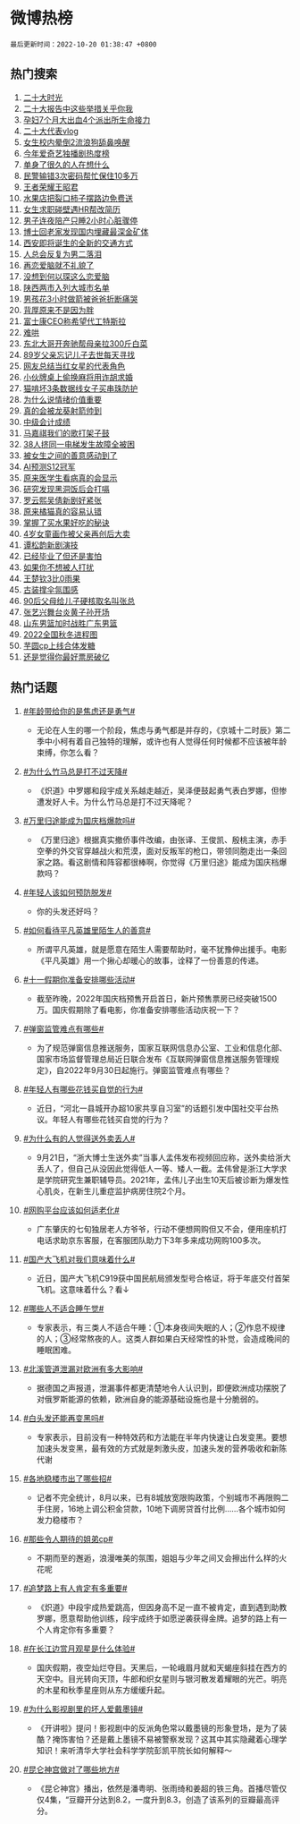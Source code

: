 # 微博热榜

`最后更新时间：2022-10-20 01:38:47 +0800`

## 热门搜索

1. [二十大时光](https://m.weibo.cn/search?containerid=100103type%3D1%26t%3D10%26q%3D%23%E4%BA%8C%E5%8D%81%E5%A4%A7%E6%97%B6%E5%85%89%23&stream_entry_id=51&isnewpage=1&extparam=seat%3D1%26cate%3D10103%26filter_type%3Drealtimehot%26dgr%3D0%26pos%3D0%26c_type%3D51%26display_time%3D1666201125%26pre_seqid%3D16662011257630234775348&luicode=10000011&lfid=106003type%253D25%2526t%253D3%2526disable_hot%253D1%2526filter_type%253Drealtimehot)
1. [二十大报告中这些举措关乎你我](https://m.weibo.cn/search?containerid=100103type%3D1%26t%3D10%26q%3D%23%E4%BA%8C%E5%8D%81%E5%A4%A7%E6%8A%A5%E5%91%8A%E4%B8%AD%E8%BF%99%E4%BA%9B%E4%B8%BE%E6%8E%AA%E5%85%B3%E4%B9%8E%E4%BD%A0%E6%88%91%23&stream_entry_id=31&isnewpage=1&extparam=seat%3D1%26cate%3D0%26lcate%3D5001%26pos%3D0%26dgr%3D0%26flag%3D0%26filter_type%3Drealtimehot%26q%3D%2523%25E4%25BA%258C%25E5%258D%2581%25E5%25A4%25A7%25E6%258A%25A5%25E5%2591%258A%25E4%25B8%25AD%25E8%25BF%2599%25E4%25BA%259B%25E4%25B8%25BE%25E6%258E%25AA%25E5%2585%25B3%25E4%25B9%258E%25E4%25BD%25A0%25E6%2588%2591%2523%26c_type%3D31%26band_rank%3D1%26realpos%3D1%26display_time%3D1666201125%26pre_seqid%3D16662011257630234775348&luicode=10000011&lfid=106003type%253D25%2526t%253D3%2526disable_hot%253D1%2526filter_type%253Drealtimehot)
1. [孕妇7个月大出血4个派出所生命接力](https://m.weibo.cn/search?containerid=100103type%3D1%26t%3D10%26q%3D%23%E5%AD%95%E5%A6%877%E4%B8%AA%E6%9C%88%E5%A4%A7%E5%87%BA%E8%A1%804%E4%B8%AA%E6%B4%BE%E5%87%BA%E6%89%80%E7%94%9F%E5%91%BD%E6%8E%A5%E5%8A%9B%23&stream_entry_id=31&isnewpage=1&extparam=seat%3D1%26cate%3D0%26lcate%3D5001%26pos%3D1%26dgr%3D0%26flag%3D0%26filter_type%3Drealtimehot%26q%3D%2523%25E5%25AD%2595%25E5%25A6%25877%25E4%25B8%25AA%25E6%259C%2588%25E5%25A4%25A7%25E5%2587%25BA%25E8%25A1%25804%25E4%25B8%25AA%25E6%25B4%25BE%25E5%2587%25BA%25E6%2589%2580%25E7%2594%259F%25E5%2591%25BD%25E6%258E%25A5%25E5%258A%259B%2523%26c_type%3D31%26band_rank%3D2%26realpos%3D2%26display_time%3D1666201125%26pre_seqid%3D16662011257630234775348&luicode=10000011&lfid=106003type%253D25%2526t%253D3%2526disable_hot%253D1%2526filter_type%253Drealtimehot)
1. [二十大代表vlog](https://m.weibo.cn/search?containerid=100103type%3D1%26t%3D10%26q%3D%23%E4%BA%8C%E5%8D%81%E5%A4%A7%E4%BB%A3%E8%A1%A8vlog%23&stream_entry_id=31&isnewpage=1&extparam=seat%3D1%26cate%3D0%26lcate%3D5001%26pos%3D2%26dgr%3D0%26flag%3D0%26filter_type%3Drealtimehot%26q%3D%2523%25E4%25BA%258C%25E5%258D%2581%25E5%25A4%25A7%25E4%25BB%25A3%25E8%25A1%25A8vlog%2523%26c_type%3D31%26band_rank%3D3%26realpos%3D3%26display_time%3D1666201125%26pre_seqid%3D16662011257630234775348&luicode=10000011&lfid=106003type%253D25%2526t%253D3%2526disable_hot%253D1%2526filter_type%253Drealtimehot)
1. [女生校内晕倒2流浪狗舔鼻唤醒](https://m.weibo.cn/search?containerid=100103type%3D1%26t%3D10%26q%3D%23%E5%A5%B3%E7%94%9F%E6%A0%A1%E5%86%85%E6%99%95%E5%80%922%E6%B5%81%E6%B5%AA%E7%8B%97%E8%88%94%E9%BC%BB%E5%94%A4%E9%86%92%23&stream_entry_id=31&isnewpage=1&extparam=seat%3D1%26cate%3D0%26lcate%3D5001%26pos%3D3%26dgr%3D0%26flag%3D2%26filter_type%3Drealtimehot%26q%3D%2523%25E5%25A5%25B3%25E7%2594%259F%25E6%25A0%25A1%25E5%2586%2585%25E6%2599%2595%25E5%2580%25922%25E6%25B5%2581%25E6%25B5%25AA%25E7%258B%2597%25E8%2588%2594%25E9%25BC%25BB%25E5%2594%25A4%25E9%2586%2592%2523%26c_type%3D31%26band_rank%3D4%26realpos%3D4%26display_time%3D1666201125%26pre_seqid%3D16662011257630234775348&luicode=10000011&lfid=106003type%253D25%2526t%253D3%2526disable_hot%253D1%2526filter_type%253Drealtimehot)
1. [今年爱奇艺独播剧热度榜](https://m.weibo.cn/search?containerid=100103type%3D1%26t%3D10%26q%3D%23%E4%BB%8A%E5%B9%B4%E7%88%B1%E5%A5%87%E8%89%BA%E7%8B%AC%E6%92%AD%E5%89%A7%E7%83%AD%E5%BA%A6%E6%A6%9C%23&stream_entry_id=31&isnewpage=1&extparam=seat%3D1%26cate%3D0%26lcate%3D5001%26pos%3D4%26dgr%3D0%26flag%3D0%26filter_type%3Drealtimehot%26q%3D%2523%25E4%25BB%258A%25E5%25B9%25B4%25E7%2588%25B1%25E5%25A5%2587%25E8%2589%25BA%25E7%258B%25AC%25E6%2592%25AD%25E5%2589%25A7%25E7%2583%25AD%25E5%25BA%25A6%25E6%25A6%259C%2523%26c_type%3D31%26band_rank%3D5%26realpos%3D5%26display_time%3D1666201125%26pre_seqid%3D16662011257630234775348&luicode=10000011&lfid=106003type%253D25%2526t%253D3%2526disable_hot%253D1%2526filter_type%253Drealtimehot)
1. [单身了很久的人在想什么](https://m.weibo.cn/search?containerid=100103type%3D1%26t%3D10%26q%3D%23%E5%8D%95%E8%BA%AB%E4%BA%86%E5%BE%88%E4%B9%85%E7%9A%84%E4%BA%BA%E5%9C%A8%E6%83%B3%E4%BB%80%E4%B9%88%23&stream_entry_id=31&isnewpage=1&extparam=seat%3D1%26cate%3D0%26lcate%3D5001%26pos%3D5%26dgr%3D0%26flag%3D0%26filter_type%3Drealtimehot%26q%3D%2523%25E5%258D%2595%25E8%25BA%25AB%25E4%25BA%2586%25E5%25BE%2588%25E4%25B9%2585%25E7%259A%2584%25E4%25BA%25BA%25E5%259C%25A8%25E6%2583%25B3%25E4%25BB%2580%25E4%25B9%2588%2523%26c_type%3D31%26band_rank%3D6%26realpos%3D6%26display_time%3D1666201125%26pre_seqid%3D16662011257630234775348&luicode=10000011&lfid=106003type%253D25%2526t%253D3%2526disable_hot%253D1%2526filter_type%253Drealtimehot)
1. [民警输错3次密码帮忙保住10多万](https://m.weibo.cn/search?containerid=100103type%3D1%26t%3D10%26q%3D%23%E6%B0%91%E8%AD%A6%E8%BE%93%E9%94%993%E6%AC%A1%E5%AF%86%E7%A0%81%E5%B8%AE%E5%BF%99%E4%BF%9D%E4%BD%8F10%E5%A4%9A%E4%B8%87%23&stream_entry_id=31&isnewpage=1&extparam=seat%3D1%26cate%3D0%26lcate%3D5001%26pos%3D6%26dgr%3D0%26flag%3D2%26filter_type%3Drealtimehot%26q%3D%2523%25E6%25B0%2591%25E8%25AD%25A6%25E8%25BE%2593%25E9%2594%25993%25E6%25AC%25A1%25E5%25AF%2586%25E7%25A0%2581%25E5%25B8%25AE%25E5%25BF%2599%25E4%25BF%259D%25E4%25BD%258F10%25E5%25A4%259A%25E4%25B8%2587%2523%26c_type%3D31%26band_rank%3D7%26realpos%3D7%26display_time%3D1666201125%26pre_seqid%3D16662011257630234775348&luicode=10000011&lfid=106003type%253D25%2526t%253D3%2526disable_hot%253D1%2526filter_type%253Drealtimehot)
1. [王者荣耀王昭君](https://m.weibo.cn/search?containerid=100103type%3D1%26t%3D10%26q%3D%23%E7%8E%8B%E8%80%85%E8%8D%A3%E8%80%80%E7%8E%8B%E6%98%AD%E5%90%9B%23&stream_entry_id=31&isnewpage=1&extparam=seat%3D1%26cate%3D0%26lcate%3D5001%26pos%3D7%26dgr%3D0%26flag%3D0%26filter_type%3Drealtimehot%26q%3D%2523%25E7%258E%258B%25E8%2580%2585%25E8%258D%25A3%25E8%2580%2580%25E7%258E%258B%25E6%2598%25AD%25E5%2590%259B%2523%26c_type%3D31%26band_rank%3D8%26realpos%3D8%26display_time%3D1666201125%26pre_seqid%3D16662011257630234775348&luicode=10000011&lfid=106003type%253D25%2526t%253D3%2526disable_hot%253D1%2526filter_type%253Drealtimehot)
1. [水果店把裂口柿子摆路边免费送](https://m.weibo.cn/search?containerid=100103type%3D1%26t%3D10%26q%3D%23%E6%B0%B4%E6%9E%9C%E5%BA%97%E6%8A%8A%E8%A3%82%E5%8F%A3%E6%9F%BF%E5%AD%90%E6%91%86%E8%B7%AF%E8%BE%B9%E5%85%8D%E8%B4%B9%E9%80%81%23&stream_entry_id=31&isnewpage=1&extparam=seat%3D1%26cate%3D0%26lcate%3D5001%26pos%3D8%26dgr%3D0%26flag%3D0%26filter_type%3Drealtimehot%26q%3D%2523%25E6%25B0%25B4%25E6%259E%259C%25E5%25BA%2597%25E6%258A%258A%25E8%25A3%2582%25E5%258F%25A3%25E6%259F%25BF%25E5%25AD%2590%25E6%2591%2586%25E8%25B7%25AF%25E8%25BE%25B9%25E5%2585%258D%25E8%25B4%25B9%25E9%2580%2581%2523%26c_type%3D31%26band_rank%3D9%26realpos%3D9%26display_time%3D1666201125%26pre_seqid%3D16662011257630234775348&luicode=10000011&lfid=106003type%253D25%2526t%253D3%2526disable_hot%253D1%2526filter_type%253Drealtimehot)
1. [女生求职碰壁遇HR帮改简历](https://m.weibo.cn/search?containerid=100103type%3D1%26t%3D10%26q%3D%23%E5%A5%B3%E7%94%9F%E6%B1%82%E8%81%8C%E7%A2%B0%E5%A3%81%E9%81%87HR%E5%B8%AE%E6%94%B9%E7%AE%80%E5%8E%86%23&stream_entry_id=31&isnewpage=1&extparam=seat%3D1%26cate%3D0%26lcate%3D5001%26pos%3D9%26dgr%3D0%26flag%3D0%26filter_type%3Drealtimehot%26q%3D%2523%25E5%25A5%25B3%25E7%2594%259F%25E6%25B1%2582%25E8%2581%258C%25E7%25A2%25B0%25E5%25A3%2581%25E9%2581%2587HR%25E5%25B8%25AE%25E6%2594%25B9%25E7%25AE%2580%25E5%258E%2586%2523%26c_type%3D31%26band_rank%3D10%26realpos%3D10%26display_time%3D1666201125%26pre_seqid%3D16662011257630234775348&luicode=10000011&lfid=106003type%253D25%2526t%253D3%2526disable_hot%253D1%2526filter_type%253Drealtimehot)
1. [男子连夜陪产只睡2小时心脏骤停](https://m.weibo.cn/search?containerid=100103type%3D1%26t%3D10%26q%3D%23%E7%94%B7%E5%AD%90%E8%BF%9E%E5%A4%9C%E9%99%AA%E4%BA%A7%E5%8F%AA%E7%9D%A12%E5%B0%8F%E6%97%B6%E5%BF%83%E8%84%8F%E9%AA%A4%E5%81%9C%23&stream_entry_id=31&isnewpage=1&extparam=seat%3D1%26cate%3D0%26lcate%3D5001%26pos%3D10%26dgr%3D0%26flag%3D0%26filter_type%3Drealtimehot%26q%3D%2523%25E7%2594%25B7%25E5%25AD%2590%25E8%25BF%259E%25E5%25A4%259C%25E9%2599%25AA%25E4%25BA%25A7%25E5%258F%25AA%25E7%259D%25A12%25E5%25B0%258F%25E6%2597%25B6%25E5%25BF%2583%25E8%2584%258F%25E9%25AA%25A4%25E5%2581%259C%2523%26c_type%3D31%26band_rank%3D11%26realpos%3D11%26display_time%3D1666201125%26pre_seqid%3D16662011257630234775348&luicode=10000011&lfid=106003type%253D25%2526t%253D3%2526disable_hot%253D1%2526filter_type%253Drealtimehot)
1. [博士回老家发现国内埋藏最深金矿体](https://m.weibo.cn/search?containerid=100103type%3D1%26t%3D10%26q%3D%23%E5%8D%9A%E5%A3%AB%E5%9B%9E%E8%80%81%E5%AE%B6%E5%8F%91%E7%8E%B0%E5%9B%BD%E5%86%85%E5%9F%8B%E8%97%8F%E6%9C%80%E6%B7%B1%E9%87%91%E7%9F%BF%E4%BD%93%23&stream_entry_id=31&isnewpage=1&extparam=seat%3D1%26cate%3D0%26lcate%3D5001%26pos%3D11%26dgr%3D0%26flag%3D1%26filter_type%3Drealtimehot%26q%3D%2523%25E5%258D%259A%25E5%25A3%25AB%25E5%259B%259E%25E8%2580%2581%25E5%25AE%25B6%25E5%258F%2591%25E7%258E%25B0%25E5%259B%25BD%25E5%2586%2585%25E5%259F%258B%25E8%2597%258F%25E6%259C%2580%25E6%25B7%25B1%25E9%2587%2591%25E7%259F%25BF%25E4%25BD%2593%2523%26c_type%3D31%26band_rank%3D12%26realpos%3D12%26display_time%3D1666201125%26pre_seqid%3D16662011257630234775348&luicode=10000011&lfid=106003type%253D25%2526t%253D3%2526disable_hot%253D1%2526filter_type%253Drealtimehot)
1. [西安即将诞生的全新的交通方式](https://m.weibo.cn/search?containerid=100103type%3D1%26t%3D10%26q%3D%23%E8%A5%BF%E5%AE%89%E5%8D%B3%E5%B0%86%E8%AF%9E%E7%94%9F%E7%9A%84%E5%85%A8%E6%96%B0%E7%9A%84%E4%BA%A4%E9%80%9A%E6%96%B9%E5%BC%8F%23&stream_entry_id=31&isnewpage=1&extparam=seat%3D1%26cate%3D0%26lcate%3D5001%26pos%3D12%26dgr%3D0%26flag%3D0%26filter_type%3Drealtimehot%26q%3D%2523%25E8%25A5%25BF%25E5%25AE%2589%25E5%258D%25B3%25E5%25B0%2586%25E8%25AF%259E%25E7%2594%259F%25E7%259A%2584%25E5%2585%25A8%25E6%2596%25B0%25E7%259A%2584%25E4%25BA%25A4%25E9%2580%259A%25E6%2596%25B9%25E5%25BC%258F%2523%26c_type%3D31%26band_rank%3D13%26realpos%3D13%26display_time%3D1666201125%26pre_seqid%3D16662011257630234775348&luicode=10000011&lfid=106003type%253D25%2526t%253D3%2526disable_hot%253D1%2526filter_type%253Drealtimehot)
1. [人总会反复为男二落泪](https://m.weibo.cn/search?containerid=100103type%3D1%26t%3D10%26q%3D%23%E4%BA%BA%E6%80%BB%E4%BC%9A%E5%8F%8D%E5%A4%8D%E4%B8%BA%E7%94%B7%E4%BA%8C%E8%90%BD%E6%B3%AA%23&stream_entry_id=31&isnewpage=1&extparam=seat%3D1%26cate%3D0%26lcate%3D5001%26pos%3D13%26dgr%3D0%26flag%3D1%26filter_type%3Drealtimehot%26q%3D%2523%25E4%25BA%25BA%25E6%2580%25BB%25E4%25BC%259A%25E5%258F%258D%25E5%25A4%258D%25E4%25B8%25BA%25E7%2594%25B7%25E4%25BA%258C%25E8%2590%25BD%25E6%25B3%25AA%2523%26c_type%3D31%26band_rank%3D14%26realpos%3D14%26display_time%3D1666201125%26pre_seqid%3D16662011257630234775348&luicode=10000011&lfid=106003type%253D25%2526t%253D3%2526disable_hot%253D1%2526filter_type%253Drealtimehot)
1. [再恋爱脑就不礼貌了](https://m.weibo.cn/search?containerid=100103type%3D1%26t%3D10%26q%3D%23%E5%86%8D%E6%81%8B%E7%88%B1%E8%84%91%E5%B0%B1%E4%B8%8D%E7%A4%BC%E8%B2%8C%E4%BA%86%23&stream_entry_id=31&isnewpage=1&extparam=seat%3D1%26cate%3D0%26lcate%3D5001%26pos%3D14%26dgr%3D0%26flag%3D0%26filter_type%3Drealtimehot%26q%3D%2523%25E5%2586%258D%25E6%2581%258B%25E7%2588%25B1%25E8%2584%2591%25E5%25B0%25B1%25E4%25B8%258D%25E7%25A4%25BC%25E8%25B2%258C%25E4%25BA%2586%2523%26c_type%3D31%26band_rank%3D15%26realpos%3D15%26display_time%3D1666201125%26pre_seqid%3D16662011257630234775348&luicode=10000011&lfid=106003type%253D25%2526t%253D3%2526disable_hot%253D1%2526filter_type%253Drealtimehot)
1. [没想到何以琛这么恋爱脑](https://m.weibo.cn/search?containerid=100103type%3D1%26t%3D10%26q%3D%23%E6%B2%A1%E6%83%B3%E5%88%B0%E4%BD%95%E4%BB%A5%E7%90%9B%E8%BF%99%E4%B9%88%E6%81%8B%E7%88%B1%E8%84%91%23&stream_entry_id=31&isnewpage=1&extparam=seat%3D1%26cate%3D0%26lcate%3D5001%26pos%3D15%26dgr%3D0%26flag%3D0%26filter_type%3Drealtimehot%26q%3D%2523%25E6%25B2%25A1%25E6%2583%25B3%25E5%2588%25B0%25E4%25BD%2595%25E4%25BB%25A5%25E7%2590%259B%25E8%25BF%2599%25E4%25B9%2588%25E6%2581%258B%25E7%2588%25B1%25E8%2584%2591%2523%26c_type%3D31%26band_rank%3D16%26realpos%3D16%26display_time%3D1666201125%26pre_seqid%3D16662011257630234775348&luicode=10000011&lfid=106003type%253D25%2526t%253D3%2526disable_hot%253D1%2526filter_type%253Drealtimehot)
1. [陕西两市入列大城市名单](https://m.weibo.cn/search?containerid=100103type%3D1%26t%3D10%26q%3D%23%E9%99%95%E8%A5%BF%E4%B8%A4%E5%B8%82%E5%85%A5%E5%88%97%E5%A4%A7%E5%9F%8E%E5%B8%82%E5%90%8D%E5%8D%95%23&stream_entry_id=31&isnewpage=1&extparam=seat%3D1%26cate%3D0%26lcate%3D5001%26pos%3D16%26dgr%3D0%26flag%3D1%26filter_type%3Drealtimehot%26q%3D%2523%25E9%2599%2595%25E8%25A5%25BF%25E4%25B8%25A4%25E5%25B8%2582%25E5%2585%25A5%25E5%2588%2597%25E5%25A4%25A7%25E5%259F%258E%25E5%25B8%2582%25E5%2590%258D%25E5%258D%2595%2523%26c_type%3D31%26band_rank%3D17%26realpos%3D17%26display_time%3D1666201125%26pre_seqid%3D16662011257630234775348&luicode=10000011&lfid=106003type%253D25%2526t%253D3%2526disable_hot%253D1%2526filter_type%253Drealtimehot)
1. [男孩花3小时做箭被爸爸折断痛哭](https://m.weibo.cn/search?containerid=100103type%3D1%26t%3D10%26q%3D%23%E7%94%B7%E5%AD%A9%E8%8A%B13%E5%B0%8F%E6%97%B6%E5%81%9A%E7%AE%AD%E8%A2%AB%E7%88%B8%E7%88%B8%E6%8A%98%E6%96%AD%E7%97%9B%E5%93%AD%23&stream_entry_id=31&isnewpage=1&extparam=seat%3D1%26cate%3D0%26lcate%3D5001%26pos%3D17%26dgr%3D0%26flag%3D0%26filter_type%3Drealtimehot%26q%3D%2523%25E7%2594%25B7%25E5%25AD%25A9%25E8%258A%25B13%25E5%25B0%258F%25E6%2597%25B6%25E5%2581%259A%25E7%25AE%25AD%25E8%25A2%25AB%25E7%2588%25B8%25E7%2588%25B8%25E6%258A%2598%25E6%2596%25AD%25E7%2597%259B%25E5%2593%25AD%2523%26c_type%3D31%26band_rank%3D18%26realpos%3D18%26display_time%3D1666201125%26pre_seqid%3D16662011257630234775348&luicode=10000011&lfid=106003type%253D25%2526t%253D3%2526disable_hot%253D1%2526filter_type%253Drealtimehot)
1. [背厚原来不是因为胖](https://m.weibo.cn/search?containerid=100103type%3D1%26t%3D10%26q%3D%23%E8%83%8C%E5%8E%9A%E5%8E%9F%E6%9D%A5%E4%B8%8D%E6%98%AF%E5%9B%A0%E4%B8%BA%E8%83%96%23&stream_entry_id=31&isnewpage=1&extparam=seat%3D1%26cate%3D0%26lcate%3D5001%26pos%3D18%26dgr%3D0%26flag%3D0%26filter_type%3Drealtimehot%26q%3D%2523%25E8%2583%258C%25E5%258E%259A%25E5%258E%259F%25E6%259D%25A5%25E4%25B8%258D%25E6%2598%25AF%25E5%259B%25A0%25E4%25B8%25BA%25E8%2583%2596%2523%26c_type%3D31%26band_rank%3D19%26realpos%3D19%26display_time%3D1666201125%26pre_seqid%3D16662011257630234775348&luicode=10000011&lfid=106003type%253D25%2526t%253D3%2526disable_hot%253D1%2526filter_type%253Drealtimehot)
1. [富士康CEO称希望代工特斯拉](https://m.weibo.cn/search?containerid=100103type%3D1%26t%3D10%26q%3D%23%E5%AF%8C%E5%A3%AB%E5%BA%B7CEO%E7%A7%B0%E5%B8%8C%E6%9C%9B%E4%BB%A3%E5%B7%A5%E7%89%B9%E6%96%AF%E6%8B%89%23&stream_entry_id=31&isnewpage=1&extparam=seat%3D1%26cate%3D0%26lcate%3D5001%26pos%3D19%26dgr%3D0%26flag%3D0%26filter_type%3Drealtimehot%26q%3D%2523%25E5%25AF%258C%25E5%25A3%25AB%25E5%25BA%25B7CEO%25E7%25A7%25B0%25E5%25B8%258C%25E6%259C%259B%25E4%25BB%25A3%25E5%25B7%25A5%25E7%2589%25B9%25E6%2596%25AF%25E6%258B%2589%2523%26c_type%3D31%26band_rank%3D20%26realpos%3D20%26display_time%3D1666201125%26pre_seqid%3D16662011257630234775348&luicode=10000011&lfid=106003type%253D25%2526t%253D3%2526disable_hot%253D1%2526filter_type%253Drealtimehot)
1. [难哄](https://m.weibo.cn/search?containerid=100103type%3D1%26t%3D10%26q%3D%23%E9%9A%BE%E5%93%84%23&stream_entry_id=31&isnewpage=1&extparam=seat%3D1%26cate%3D0%26lcate%3D5001%26pos%3D20%26dgr%3D0%26flag%3D0%26filter_type%3Drealtimehot%26q%3D%2523%25E9%259A%25BE%25E5%2593%2584%2523%26c_type%3D31%26band_rank%3D21%26realpos%3D21%26display_time%3D1666201125%26pre_seqid%3D16662011257630234775348&luicode=10000011&lfid=106003type%253D25%2526t%253D3%2526disable_hot%253D1%2526filter_type%253Drealtimehot)
1. [东北大哥开奔驰帮母亲拉300斤白菜](https://m.weibo.cn/search?containerid=100103type%3D1%26t%3D10%26q%3D%23%E4%B8%9C%E5%8C%97%E5%A4%A7%E5%93%A5%E5%BC%80%E5%A5%94%E9%A9%B0%E5%B8%AE%E6%AF%8D%E4%BA%B2%E6%8B%89300%E6%96%A4%E7%99%BD%E8%8F%9C%23&stream_entry_id=31&isnewpage=1&extparam=seat%3D1%26cate%3D0%26lcate%3D5001%26pos%3D21%26dgr%3D0%26flag%3D0%26filter_type%3Drealtimehot%26q%3D%2523%25E4%25B8%259C%25E5%258C%2597%25E5%25A4%25A7%25E5%2593%25A5%25E5%25BC%2580%25E5%25A5%2594%25E9%25A9%25B0%25E5%25B8%25AE%25E6%25AF%258D%25E4%25BA%25B2%25E6%258B%2589300%25E6%2596%25A4%25E7%2599%25BD%25E8%258F%259C%2523%26c_type%3D31%26band_rank%3D22%26realpos%3D22%26display_time%3D1666201125%26pre_seqid%3D16662011257630234775348&luicode=10000011&lfid=106003type%253D25%2526t%253D3%2526disable_hot%253D1%2526filter_type%253Drealtimehot)
1. [89岁父亲忘记儿子去世每天寻找](https://m.weibo.cn/search?containerid=100103type%3D1%26t%3D10%26q%3D%2389%E5%B2%81%E7%88%B6%E4%BA%B2%E5%BF%98%E8%AE%B0%E5%84%BF%E5%AD%90%E5%8E%BB%E4%B8%96%E6%AF%8F%E5%A4%A9%E5%AF%BB%E6%89%BE%23&stream_entry_id=31&isnewpage=1&extparam=seat%3D1%26cate%3D0%26lcate%3D5001%26pos%3D22%26dgr%3D0%26flag%3D0%26filter_type%3Drealtimehot%26q%3D%252389%25E5%25B2%2581%25E7%2588%25B6%25E4%25BA%25B2%25E5%25BF%2598%25E8%25AE%25B0%25E5%2584%25BF%25E5%25AD%2590%25E5%258E%25BB%25E4%25B8%2596%25E6%25AF%258F%25E5%25A4%25A9%25E5%25AF%25BB%25E6%2589%25BE%2523%26c_type%3D31%26band_rank%3D23%26realpos%3D23%26display_time%3D1666201125%26pre_seqid%3D16662011257630234775348&luicode=10000011&lfid=106003type%253D25%2526t%253D3%2526disable_hot%253D1%2526filter_type%253Drealtimehot)
1. [网友总结当红女星的代表角色](https://m.weibo.cn/search?containerid=100103type%3D1%26t%3D10%26q%3D%23%E7%BD%91%E5%8F%8B%E6%80%BB%E7%BB%93%E5%BD%93%E7%BA%A2%E5%A5%B3%E6%98%9F%E7%9A%84%E4%BB%A3%E8%A1%A8%E8%A7%92%E8%89%B2%23&stream_entry_id=31&isnewpage=1&extparam=seat%3D1%26cate%3D0%26lcate%3D5001%26pos%3D23%26dgr%3D0%26flag%3D0%26filter_type%3Drealtimehot%26q%3D%2523%25E7%25BD%2591%25E5%258F%258B%25E6%2580%25BB%25E7%25BB%2593%25E5%25BD%2593%25E7%25BA%25A2%25E5%25A5%25B3%25E6%2598%259F%25E7%259A%2584%25E4%25BB%25A3%25E8%25A1%25A8%25E8%25A7%2592%25E8%2589%25B2%2523%26c_type%3D31%26band_rank%3D24%26realpos%3D24%26display_time%3D1666201125%26pre_seqid%3D16662011257630234775348&luicode=10000011&lfid=106003type%253D25%2526t%253D3%2526disable_hot%253D1%2526filter_type%253Drealtimehot)
1. [小伙牌桌上偷换麻将用诈胡求婚](https://m.weibo.cn/search?containerid=100103type%3D1%26t%3D10%26q%3D%23%E5%B0%8F%E4%BC%99%E7%89%8C%E6%A1%8C%E4%B8%8A%E5%81%B7%E6%8D%A2%E9%BA%BB%E5%B0%86%E7%94%A8%E8%AF%88%E8%83%A1%E6%B1%82%E5%A9%9A%23&stream_entry_id=31&isnewpage=1&extparam=seat%3D1%26cate%3D0%26lcate%3D5001%26pos%3D24%26dgr%3D0%26flag%3D0%26filter_type%3Drealtimehot%26q%3D%2523%25E5%25B0%258F%25E4%25BC%2599%25E7%2589%258C%25E6%25A1%258C%25E4%25B8%258A%25E5%2581%25B7%25E6%258D%25A2%25E9%25BA%25BB%25E5%25B0%2586%25E7%2594%25A8%25E8%25AF%2588%25E8%2583%25A1%25E6%25B1%2582%25E5%25A9%259A%2523%26c_type%3D31%26band_rank%3D25%26realpos%3D25%26display_time%3D1666201125%26pre_seqid%3D16662011257630234775348&luicode=10000011&lfid=106003type%253D25%2526t%253D3%2526disable_hot%253D1%2526filter_type%253Drealtimehot)
1. [猫啃坏3条数据线女子买串珠防护](https://m.weibo.cn/search?containerid=100103type%3D1%26t%3D10%26q%3D%23%E7%8C%AB%E5%95%83%E5%9D%8F3%E6%9D%A1%E6%95%B0%E6%8D%AE%E7%BA%BF%E5%A5%B3%E5%AD%90%E4%B9%B0%E4%B8%B2%E7%8F%A0%E9%98%B2%E6%8A%A4%23&stream_entry_id=31&isnewpage=1&extparam=seat%3D1%26cate%3D0%26lcate%3D5001%26pos%3D25%26dgr%3D0%26flag%3D0%26filter_type%3Drealtimehot%26q%3D%2523%25E7%258C%25AB%25E5%2595%2583%25E5%259D%258F3%25E6%259D%25A1%25E6%2595%25B0%25E6%258D%25AE%25E7%25BA%25BF%25E5%25A5%25B3%25E5%25AD%2590%25E4%25B9%25B0%25E4%25B8%25B2%25E7%258F%25A0%25E9%2598%25B2%25E6%258A%25A4%2523%26c_type%3D31%26band_rank%3D26%26realpos%3D26%26display_time%3D1666201125%26pre_seqid%3D16662011257630234775348&luicode=10000011&lfid=106003type%253D25%2526t%253D3%2526disable_hot%253D1%2526filter_type%253Drealtimehot)
1. [为什么说情绪价值重要](https://m.weibo.cn/search?containerid=100103type%3D1%26t%3D10%26q%3D%23%E4%B8%BA%E4%BB%80%E4%B9%88%E8%AF%B4%E6%83%85%E7%BB%AA%E4%BB%B7%E5%80%BC%E9%87%8D%E8%A6%81%23&stream_entry_id=31&isnewpage=1&extparam=seat%3D1%26cate%3D0%26lcate%3D5001%26pos%3D26%26dgr%3D0%26flag%3D0%26filter_type%3Drealtimehot%26q%3D%2523%25E4%25B8%25BA%25E4%25BB%2580%25E4%25B9%2588%25E8%25AF%25B4%25E6%2583%2585%25E7%25BB%25AA%25E4%25BB%25B7%25E5%2580%25BC%25E9%2587%258D%25E8%25A6%2581%2523%26c_type%3D31%26band_rank%3D27%26realpos%3D27%26display_time%3D1666201125%26pre_seqid%3D16662011257630234775348&luicode=10000011&lfid=106003type%253D25%2526t%253D3%2526disable_hot%253D1%2526filter_type%253Drealtimehot)
1. [真的会被龙葵射箭帅到](https://m.weibo.cn/search?containerid=100103type%3D1%26t%3D10%26q%3D%23%E7%9C%9F%E7%9A%84%E4%BC%9A%E8%A2%AB%E9%BE%99%E8%91%B5%E5%B0%84%E7%AE%AD%E5%B8%85%E5%88%B0%23&stream_entry_id=31&isnewpage=1&extparam=seat%3D1%26cate%3D0%26lcate%3D5001%26pos%3D27%26dgr%3D0%26flag%3D0%26filter_type%3Drealtimehot%26q%3D%2523%25E7%259C%259F%25E7%259A%2584%25E4%25BC%259A%25E8%25A2%25AB%25E9%25BE%2599%25E8%2591%25B5%25E5%25B0%2584%25E7%25AE%25AD%25E5%25B8%2585%25E5%2588%25B0%2523%26c_type%3D31%26band_rank%3D28%26realpos%3D28%26display_time%3D1666201125%26pre_seqid%3D16662011257630234775348&luicode=10000011&lfid=106003type%253D25%2526t%253D3%2526disable_hot%253D1%2526filter_type%253Drealtimehot)
1. [中级会计成绩](https://m.weibo.cn/search?containerid=100103type%3D1%26t%3D10%26q%3D%23%E4%B8%AD%E7%BA%A7%E4%BC%9A%E8%AE%A1%E6%88%90%E7%BB%A9%23&stream_entry_id=31&isnewpage=1&extparam=seat%3D1%26cate%3D0%26lcate%3D5001%26pos%3D28%26dgr%3D0%26flag%3D0%26filter_type%3Drealtimehot%26q%3D%2523%25E4%25B8%25AD%25E7%25BA%25A7%25E4%25BC%259A%25E8%25AE%25A1%25E6%2588%2590%25E7%25BB%25A9%2523%26c_type%3D31%26band_rank%3D29%26realpos%3D29%26display_time%3D1666201125%26pre_seqid%3D16662011257630234775348&luicode=10000011&lfid=106003type%253D25%2526t%253D3%2526disable_hot%253D1%2526filter_type%253Drealtimehot)
1. [马嘉祺我们的歌打架子鼓](https://m.weibo.cn/search?containerid=100103type%3D1%26t%3D10%26q%3D%23%E9%A9%AC%E5%98%89%E7%A5%BA%E6%88%91%E4%BB%AC%E7%9A%84%E6%AD%8C%E6%89%93%E6%9E%B6%E5%AD%90%E9%BC%93%23&stream_entry_id=31&isnewpage=1&extparam=seat%3D1%26cate%3D0%26lcate%3D5001%26pos%3D29%26dgr%3D0%26flag%3D0%26filter_type%3Drealtimehot%26q%3D%2523%25E9%25A9%25AC%25E5%2598%2589%25E7%25A5%25BA%25E6%2588%2591%25E4%25BB%25AC%25E7%259A%2584%25E6%25AD%258C%25E6%2589%2593%25E6%259E%25B6%25E5%25AD%2590%25E9%25BC%2593%2523%26c_type%3D31%26band_rank%3D30%26realpos%3D30%26display_time%3D1666201125%26pre_seqid%3D16662011257630234775348&luicode=10000011&lfid=106003type%253D25%2526t%253D3%2526disable_hot%253D1%2526filter_type%253Drealtimehot)
1. [38人挤同一电梯发生故障全被困](https://m.weibo.cn/search?containerid=100103type%3D1%26t%3D10%26q%3D%2338%E4%BA%BA%E6%8C%A4%E5%90%8C%E4%B8%80%E7%94%B5%E6%A2%AF%E5%8F%91%E7%94%9F%E6%95%85%E9%9A%9C%E5%85%A8%E8%A2%AB%E5%9B%B0%23&stream_entry_id=31&isnewpage=1&extparam=seat%3D1%26cate%3D0%26lcate%3D5001%26pos%3D30%26dgr%3D0%26flag%3D0%26filter_type%3Drealtimehot%26q%3D%252338%25E4%25BA%25BA%25E6%258C%25A4%25E5%2590%258C%25E4%25B8%2580%25E7%2594%25B5%25E6%25A2%25AF%25E5%258F%2591%25E7%2594%259F%25E6%2595%2585%25E9%259A%259C%25E5%2585%25A8%25E8%25A2%25AB%25E5%259B%25B0%2523%26c_type%3D31%26band_rank%3D31%26realpos%3D31%26display_time%3D1666201125%26pre_seqid%3D16662011257630234775348&luicode=10000011&lfid=106003type%253D25%2526t%253D3%2526disable_hot%253D1%2526filter_type%253Drealtimehot)
1. [被女生之间的善意感动到了](https://m.weibo.cn/search?containerid=100103type%3D1%26t%3D10%26q%3D%23%E8%A2%AB%E5%A5%B3%E7%94%9F%E4%B9%8B%E9%97%B4%E7%9A%84%E5%96%84%E6%84%8F%E6%84%9F%E5%8A%A8%E5%88%B0%E4%BA%86%23&stream_entry_id=31&isnewpage=1&extparam=seat%3D1%26cate%3D0%26lcate%3D5001%26pos%3D31%26dgr%3D0%26flag%3D0%26filter_type%3Drealtimehot%26q%3D%2523%25E8%25A2%25AB%25E5%25A5%25B3%25E7%2594%259F%25E4%25B9%258B%25E9%2597%25B4%25E7%259A%2584%25E5%2596%2584%25E6%2584%258F%25E6%2584%259F%25E5%258A%25A8%25E5%2588%25B0%25E4%25BA%2586%2523%26c_type%3D31%26band_rank%3D32%26realpos%3D32%26display_time%3D1666201125%26pre_seqid%3D16662011257630234775348&luicode=10000011&lfid=106003type%253D25%2526t%253D3%2526disable_hot%253D1%2526filter_type%253Drealtimehot)
1. [AI预测S12冠军](https://m.weibo.cn/search?containerid=100103type%3D1%26t%3D10%26q%3D%23AI%E9%A2%84%E6%B5%8BS12%E5%86%A0%E5%86%9B%23&stream_entry_id=31&isnewpage=1&extparam=seat%3D1%26cate%3D0%26lcate%3D5001%26pos%3D32%26dgr%3D0%26flag%3D0%26filter_type%3Drealtimehot%26q%3D%2523AI%25E9%25A2%2584%25E6%25B5%258BS12%25E5%2586%25A0%25E5%2586%259B%2523%26c_type%3D31%26band_rank%3D33%26realpos%3D33%26display_time%3D1666201125%26pre_seqid%3D16662011257630234775348&luicode=10000011&lfid=106003type%253D25%2526t%253D3%2526disable_hot%253D1%2526filter_type%253Drealtimehot)
1. [原来医学生看病真的会显示](https://m.weibo.cn/search?containerid=100103type%3D1%26t%3D10%26q%3D%23%E5%8E%9F%E6%9D%A5%E5%8C%BB%E5%AD%A6%E7%94%9F%E7%9C%8B%E7%97%85%E7%9C%9F%E7%9A%84%E4%BC%9A%E6%98%BE%E7%A4%BA%23&stream_entry_id=31&isnewpage=1&extparam=seat%3D1%26cate%3D0%26lcate%3D5001%26pos%3D33%26dgr%3D0%26flag%3D0%26filter_type%3Drealtimehot%26q%3D%2523%25E5%258E%259F%25E6%259D%25A5%25E5%258C%25BB%25E5%25AD%25A6%25E7%2594%259F%25E7%259C%258B%25E7%2597%2585%25E7%259C%259F%25E7%259A%2584%25E4%25BC%259A%25E6%2598%25BE%25E7%25A4%25BA%2523%26c_type%3D31%26band_rank%3D34%26realpos%3D34%26display_time%3D1666201125%26pre_seqid%3D16662011257630234775348&luicode=10000011&lfid=106003type%253D25%2526t%253D3%2526disable_hot%253D1%2526filter_type%253Drealtimehot)
1. [研究发现黑洞饭后会打嗝](https://m.weibo.cn/search?containerid=100103type%3D1%26t%3D10%26q%3D%23%E7%A0%94%E7%A9%B6%E5%8F%91%E7%8E%B0%E9%BB%91%E6%B4%9E%E9%A5%AD%E5%90%8E%E4%BC%9A%E6%89%93%E5%97%9D%23&stream_entry_id=31&isnewpage=1&extparam=seat%3D1%26cate%3D0%26lcate%3D5001%26pos%3D34%26dgr%3D0%26flag%3D0%26filter_type%3Drealtimehot%26q%3D%2523%25E7%25A0%2594%25E7%25A9%25B6%25E5%258F%2591%25E7%258E%25B0%25E9%25BB%2591%25E6%25B4%259E%25E9%25A5%25AD%25E5%2590%258E%25E4%25BC%259A%25E6%2589%2593%25E5%2597%259D%2523%26c_type%3D31%26band_rank%3D35%26realpos%3D35%26display_time%3D1666201125%26pre_seqid%3D16662011257630234775348&luicode=10000011&lfid=106003type%253D25%2526t%253D3%2526disable_hot%253D1%2526filter_type%253Drealtimehot)
1. [罗云熙吴倩新剧好紧张](https://m.weibo.cn/search?containerid=100103type%3D1%26t%3D10%26q%3D%23%E7%BD%97%E4%BA%91%E7%86%99%E5%90%B4%E5%80%A9%E6%96%B0%E5%89%A7%E5%A5%BD%E7%B4%A7%E5%BC%A0%23&stream_entry_id=31&isnewpage=1&extparam=seat%3D1%26cate%3D0%26lcate%3D5001%26pos%3D35%26dgr%3D0%26flag%3D0%26filter_type%3Drealtimehot%26q%3D%2523%25E7%25BD%2597%25E4%25BA%2591%25E7%2586%2599%25E5%2590%25B4%25E5%2580%25A9%25E6%2596%25B0%25E5%2589%25A7%25E5%25A5%25BD%25E7%25B4%25A7%25E5%25BC%25A0%2523%26c_type%3D31%26band_rank%3D36%26realpos%3D36%26display_time%3D1666201125%26pre_seqid%3D16662011257630234775348&luicode=10000011&lfid=106003type%253D25%2526t%253D3%2526disable_hot%253D1%2526filter_type%253Drealtimehot)
1. [原来橘猫真的容易认错](https://m.weibo.cn/search?containerid=100103type%3D1%26t%3D10%26q%3D%23%E5%8E%9F%E6%9D%A5%E6%A9%98%E7%8C%AB%E7%9C%9F%E7%9A%84%E5%AE%B9%E6%98%93%E8%AE%A4%E9%94%99%23&stream_entry_id=31&isnewpage=1&extparam=seat%3D1%26cate%3D0%26lcate%3D5001%26pos%3D36%26dgr%3D0%26flag%3D0%26filter_type%3Drealtimehot%26q%3D%2523%25E5%258E%259F%25E6%259D%25A5%25E6%25A9%2598%25E7%258C%25AB%25E7%259C%259F%25E7%259A%2584%25E5%25AE%25B9%25E6%2598%2593%25E8%25AE%25A4%25E9%2594%2599%2523%26c_type%3D31%26band_rank%3D37%26realpos%3D37%26display_time%3D1666201125%26pre_seqid%3D16662011257630234775348&luicode=10000011&lfid=106003type%253D25%2526t%253D3%2526disable_hot%253D1%2526filter_type%253Drealtimehot)
1. [掌握了买水果好吃的秘诀](https://m.weibo.cn/search?containerid=100103type%3D1%26t%3D10%26q%3D%23%E6%8E%8C%E6%8F%A1%E4%BA%86%E4%B9%B0%E6%B0%B4%E6%9E%9C%E5%A5%BD%E5%90%83%E7%9A%84%E7%A7%98%E8%AF%80%23&stream_entry_id=31&isnewpage=1&extparam=seat%3D1%26cate%3D0%26lcate%3D5001%26pos%3D37%26dgr%3D0%26flag%3D0%26filter_type%3Drealtimehot%26q%3D%2523%25E6%258E%258C%25E6%258F%25A1%25E4%25BA%2586%25E4%25B9%25B0%25E6%25B0%25B4%25E6%259E%259C%25E5%25A5%25BD%25E5%2590%2583%25E7%259A%2584%25E7%25A7%2598%25E8%25AF%2580%2523%26c_type%3D31%26band_rank%3D38%26realpos%3D38%26display_time%3D1666201125%26pre_seqid%3D16662011257630234775348&luicode=10000011&lfid=106003type%253D25%2526t%253D3%2526disable_hot%253D1%2526filter_type%253Drealtimehot)
1. [4岁女童画作被父亲再创后大卖](https://m.weibo.cn/search?containerid=100103type%3D1%26t%3D10%26q%3D%234%E5%B2%81%E5%A5%B3%E7%AB%A5%E7%94%BB%E4%BD%9C%E8%A2%AB%E7%88%B6%E4%BA%B2%E5%86%8D%E5%88%9B%E5%90%8E%E5%A4%A7%E5%8D%96%23&stream_entry_id=31&isnewpage=1&extparam=seat%3D1%26cate%3D0%26lcate%3D5001%26pos%3D38%26dgr%3D0%26flag%3D0%26filter_type%3Drealtimehot%26q%3D%25234%25E5%25B2%2581%25E5%25A5%25B3%25E7%25AB%25A5%25E7%2594%25BB%25E4%25BD%259C%25E8%25A2%25AB%25E7%2588%25B6%25E4%25BA%25B2%25E5%2586%258D%25E5%2588%259B%25E5%2590%258E%25E5%25A4%25A7%25E5%258D%2596%2523%26c_type%3D31%26band_rank%3D39%26realpos%3D39%26display_time%3D1666201125%26pre_seqid%3D16662011257630234775348&luicode=10000011&lfid=106003type%253D25%2526t%253D3%2526disable_hot%253D1%2526filter_type%253Drealtimehot)
1. [谭松韵新剧演技](https://m.weibo.cn/search?containerid=100103type%3D1%26t%3D10%26q%3D%23%E8%B0%AD%E6%9D%BE%E9%9F%B5%E6%96%B0%E5%89%A7%E6%BC%94%E6%8A%80%23&stream_entry_id=31&isnewpage=1&extparam=seat%3D1%26cate%3D0%26lcate%3D5001%26pos%3D39%26dgr%3D0%26flag%3D0%26filter_type%3Drealtimehot%26q%3D%2523%25E8%25B0%25AD%25E6%259D%25BE%25E9%259F%25B5%25E6%2596%25B0%25E5%2589%25A7%25E6%25BC%2594%25E6%258A%2580%2523%26c_type%3D31%26band_rank%3D40%26realpos%3D40%26display_time%3D1666201125%26pre_seqid%3D16662011257630234775348&luicode=10000011&lfid=106003type%253D25%2526t%253D3%2526disable_hot%253D1%2526filter_type%253Drealtimehot)
1. [已经毕业了但还是害怕](https://m.weibo.cn/search?containerid=100103type%3D1%26t%3D10%26q%3D%23%E5%B7%B2%E7%BB%8F%E6%AF%95%E4%B8%9A%E4%BA%86%E4%BD%86%E8%BF%98%E6%98%AF%E5%AE%B3%E6%80%95%23&stream_entry_id=31&isnewpage=1&extparam=seat%3D1%26cate%3D0%26lcate%3D5001%26pos%3D40%26dgr%3D0%26flag%3D0%26filter_type%3Drealtimehot%26q%3D%2523%25E5%25B7%25B2%25E7%25BB%258F%25E6%25AF%2595%25E4%25B8%259A%25E4%25BA%2586%25E4%25BD%2586%25E8%25BF%2598%25E6%2598%25AF%25E5%25AE%25B3%25E6%2580%2595%2523%26c_type%3D31%26band_rank%3D41%26realpos%3D41%26display_time%3D1666201125%26pre_seqid%3D16662011257630234775348&luicode=10000011&lfid=106003type%253D25%2526t%253D3%2526disable_hot%253D1%2526filter_type%253Drealtimehot)
1. [如果你不想被人打扰](https://m.weibo.cn/search?containerid=100103type%3D1%26t%3D10%26q%3D%23%E5%A6%82%E6%9E%9C%E4%BD%A0%E4%B8%8D%E6%83%B3%E8%A2%AB%E4%BA%BA%E6%89%93%E6%89%B0%23&stream_entry_id=31&isnewpage=1&extparam=seat%3D1%26cate%3D0%26lcate%3D5001%26pos%3D41%26dgr%3D0%26flag%3D0%26filter_type%3Drealtimehot%26q%3D%2523%25E5%25A6%2582%25E6%259E%259C%25E4%25BD%25A0%25E4%25B8%258D%25E6%2583%25B3%25E8%25A2%25AB%25E4%25BA%25BA%25E6%2589%2593%25E6%2589%25B0%2523%26c_type%3D31%26band_rank%3D42%26realpos%3D42%26display_time%3D1666201125%26pre_seqid%3D16662011257630234775348&luicode=10000011&lfid=106003type%253D25%2526t%253D3%2526disable_hot%253D1%2526filter_type%253Drealtimehot)
1. [王楚钦3比0雨果](https://m.weibo.cn/search?containerid=100103type%3D1%26t%3D10%26q%3D%23%E7%8E%8B%E6%A5%9A%E9%92%A63%E6%AF%940%E9%9B%A8%E6%9E%9C%23&stream_entry_id=31&isnewpage=1&extparam=seat%3D1%26cate%3D0%26lcate%3D5001%26pos%3D42%26dgr%3D0%26flag%3D0%26filter_type%3Drealtimehot%26q%3D%2523%25E7%258E%258B%25E6%25A5%259A%25E9%2592%25A63%25E6%25AF%25940%25E9%259B%25A8%25E6%259E%259C%2523%26c_type%3D31%26band_rank%3D43%26realpos%3D43%26display_time%3D1666201125%26pre_seqid%3D16662011257630234775348&luicode=10000011&lfid=106003type%253D25%2526t%253D3%2526disable_hot%253D1%2526filter_type%253Drealtimehot)
1. [古装撑伞氛围感](https://m.weibo.cn/search?containerid=100103type%3D1%26t%3D10%26q%3D%23%E5%8F%A4%E8%A3%85%E6%92%91%E4%BC%9E%E6%B0%9B%E5%9B%B4%E6%84%9F%23&stream_entry_id=31&isnewpage=1&extparam=seat%3D1%26cate%3D0%26lcate%3D5001%26pos%3D43%26dgr%3D0%26flag%3D0%26filter_type%3Drealtimehot%26q%3D%2523%25E5%258F%25A4%25E8%25A3%2585%25E6%2592%2591%25E4%25BC%259E%25E6%25B0%259B%25E5%259B%25B4%25E6%2584%259F%2523%26c_type%3D31%26band_rank%3D44%26realpos%3D44%26display_time%3D1666201125%26pre_seqid%3D16662011257630234775348&luicode=10000011&lfid=106003type%253D25%2526t%253D3%2526disable_hot%253D1%2526filter_type%253Drealtimehot)
1. [90后父母给儿子硬核取名叫张总](https://m.weibo.cn/search?containerid=100103type%3D1%26t%3D10%26q%3D%2390%E5%90%8E%E7%88%B6%E6%AF%8D%E7%BB%99%E5%84%BF%E5%AD%90%E7%A1%AC%E6%A0%B8%E5%8F%96%E5%90%8D%E5%8F%AB%E5%BC%A0%E6%80%BB%23&stream_entry_id=31&isnewpage=1&extparam=seat%3D1%26cate%3D0%26lcate%3D5001%26pos%3D44%26dgr%3D0%26flag%3D1%26filter_type%3Drealtimehot%26q%3D%252390%25E5%2590%258E%25E7%2588%25B6%25E6%25AF%258D%25E7%25BB%2599%25E5%2584%25BF%25E5%25AD%2590%25E7%25A1%25AC%25E6%25A0%25B8%25E5%258F%2596%25E5%2590%258D%25E5%258F%25AB%25E5%25BC%25A0%25E6%2580%25BB%2523%26c_type%3D31%26band_rank%3D45%26realpos%3D45%26display_time%3D1666201125%26pre_seqid%3D16662011257630234775348&luicode=10000011&lfid=106003type%253D25%2526t%253D3%2526disable_hot%253D1%2526filter_type%253Drealtimehot)
1. [张艺兴舞台炎黄子孙开场](https://m.weibo.cn/search?containerid=100103type%3D1%26t%3D10%26q%3D%23%E5%BC%A0%E8%89%BA%E5%85%B4%E8%88%9E%E5%8F%B0%E7%82%8E%E9%BB%84%E5%AD%90%E5%AD%99%E5%BC%80%E5%9C%BA%23&stream_entry_id=31&isnewpage=1&extparam=seat%3D1%26cate%3D0%26lcate%3D5001%26pos%3D45%26dgr%3D0%26flag%3D0%26filter_type%3Drealtimehot%26q%3D%2523%25E5%25BC%25A0%25E8%2589%25BA%25E5%2585%25B4%25E8%2588%259E%25E5%258F%25B0%25E7%2582%258E%25E9%25BB%2584%25E5%25AD%2590%25E5%25AD%2599%25E5%25BC%2580%25E5%259C%25BA%2523%26c_type%3D31%26band_rank%3D46%26realpos%3D46%26display_time%3D1666201125%26pre_seqid%3D16662011257630234775348&luicode=10000011&lfid=106003type%253D25%2526t%253D3%2526disable_hot%253D1%2526filter_type%253Drealtimehot)
1. [山东男篮加时战胜广东男篮](https://m.weibo.cn/search?containerid=100103type%3D1%26t%3D10%26q%3D%23%E5%B1%B1%E4%B8%9C%E7%94%B7%E7%AF%AE%E5%8A%A0%E6%97%B6%E6%88%98%E8%83%9C%E5%B9%BF%E4%B8%9C%E7%94%B7%E7%AF%AE%23&stream_entry_id=31&isnewpage=1&extparam=seat%3D1%26cate%3D0%26lcate%3D5001%26pos%3D46%26dgr%3D0%26flag%3D0%26filter_type%3Drealtimehot%26q%3D%2523%25E5%25B1%25B1%25E4%25B8%259C%25E7%2594%25B7%25E7%25AF%25AE%25E5%258A%25A0%25E6%2597%25B6%25E6%2588%2598%25E8%2583%259C%25E5%25B9%25BF%25E4%25B8%259C%25E7%2594%25B7%25E7%25AF%25AE%2523%26c_type%3D31%26band_rank%3D47%26realpos%3D47%26display_time%3D1666201125%26pre_seqid%3D16662011257630234775348&luicode=10000011&lfid=106003type%253D25%2526t%253D3%2526disable_hot%253D1%2526filter_type%253Drealtimehot)
1. [2022全国秋冬进程图](https://m.weibo.cn/search?containerid=100103type%3D1%26t%3D10%26q%3D%232022%E5%85%A8%E5%9B%BD%E7%A7%8B%E5%86%AC%E8%BF%9B%E7%A8%8B%E5%9B%BE%23&stream_entry_id=31&isnewpage=1&extparam=seat%3D1%26cate%3D0%26lcate%3D5001%26pos%3D47%26dgr%3D0%26flag%3D0%26filter_type%3Drealtimehot%26q%3D%25232022%25E5%2585%25A8%25E5%259B%25BD%25E7%25A7%258B%25E5%2586%25AC%25E8%25BF%259B%25E7%25A8%258B%25E5%259B%25BE%2523%26c_type%3D31%26band_rank%3D48%26realpos%3D48%26display_time%3D1666201125%26pre_seqid%3D16662011257630234775348&luicode=10000011&lfid=106003type%253D25%2526t%253D3%2526disable_hot%253D1%2526filter_type%253Drealtimehot)
1. [芋圆cp上线合体发糖](https://m.weibo.cn/search?containerid=100103type%3D1%26t%3D10%26q%3D%23%E8%8A%8B%E5%9C%86cp%E4%B8%8A%E7%BA%BF%E5%90%88%E4%BD%93%E5%8F%91%E7%B3%96%23&stream_entry_id=31&isnewpage=1&extparam=seat%3D1%26cate%3D0%26lcate%3D5001%26pos%3D48%26dgr%3D0%26flag%3D0%26filter_type%3Drealtimehot%26q%3D%2523%25E8%258A%258B%25E5%259C%2586cp%25E4%25B8%258A%25E7%25BA%25BF%25E5%2590%2588%25E4%25BD%2593%25E5%258F%2591%25E7%25B3%2596%2523%26c_type%3D31%26band_rank%3D49%26realpos%3D49%26display_time%3D1666201125%26pre_seqid%3D16662011257630234775348&luicode=10000011&lfid=106003type%253D25%2526t%253D3%2526disable_hot%253D1%2526filter_type%253Drealtimehot)
1. [还是觉得你最好票房破亿](https://m.weibo.cn/search?containerid=100103type%3D1%26t%3D10%26q%3D%23%E8%BF%98%E6%98%AF%E8%A7%89%E5%BE%97%E4%BD%A0%E6%9C%80%E5%A5%BD%E7%A5%A8%E6%88%BF%E7%A0%B4%E4%BA%BF%23&stream_entry_id=31&isnewpage=1&extparam=seat%3D1%26cate%3D0%26lcate%3D5001%26pos%3D49%26dgr%3D0%26flag%3D0%26filter_type%3Drealtimehot%26q%3D%2523%25E8%25BF%2598%25E6%2598%25AF%25E8%25A7%2589%25E5%25BE%2597%25E4%25BD%25A0%25E6%259C%2580%25E5%25A5%25BD%25E7%25A5%25A8%25E6%2588%25BF%25E7%25A0%25B4%25E4%25BA%25BF%2523%26c_type%3D31%26band_rank%3D50%26realpos%3D50%26display_time%3D1666201125%26pre_seqid%3D16662011257630234775348&luicode=10000011&lfid=106003type%253D25%2526t%253D3%2526disable_hot%253D1%2526filter_type%253Drealtimehot)

## 热门话题

1. [#年龄带给你的是焦虑还是勇气#](https://m.weibo.cn/search?containerid=231522type%3D1%26t%3D10%26q%3D%23%E5%B9%B4%E9%BE%84%E5%B8%A6%E7%BB%99%E4%BD%A0%E7%9A%84%E6%98%AF%E7%84%A6%E8%99%91%E8%BF%98%E6%98%AF%E5%8B%87%E6%B0%94%23&stream_entry_id=128&isnewpage=1&extparam=seat%3D1%26cate%3D5004%26dgr%3D0%26lcate%3D5004%26pos%3D1-0-0%26c_type%3D128%26unitid%3D1664619638229%26display_time%3D1666201127%26pre_seqid%3D1666201127482022726313&luicode=10000011&lfid=231648_-_4)
    - 无论在人生的哪一个阶段，焦虑与勇气都是并存的，《京城十二时辰》第二季中小柯有着自己独特的理解，或许也有人觉得任何时候都不应该被年龄束缚，你怎么看？

1. [#为什么竹马总是打不过天降#](https://m.weibo.cn/search?containerid=231522type%3D1%26t%3D10%26q%3D%23%E4%B8%BA%E4%BB%80%E4%B9%88%E7%AB%B9%E9%A9%AC%E6%80%BB%E6%98%AF%E6%89%93%E4%B8%8D%E8%BF%87%E5%A4%A9%E9%99%8D%23&stream_entry_id=128&isnewpage=1&extparam=seat%3D1%26cate%3D5004%26dgr%3D0%26lcate%3D5004%26pos%3D1-0-1%26c_type%3D128%26unitid%3D1664771724501%26display_time%3D1666201127%26pre_seqid%3D1666201127482022726313&luicode=10000011&lfid=231648_-_4)
    - 《炽道》中罗娜和段宇成关系越走越近，吴泽便鼓起勇气表白罗娜，但惨遭发好人卡。为什么竹马总是打不过天降呢？

1. [#万里归途能成为国庆档爆款吗#](https://m.weibo.cn/search?containerid=231522type%3D1%26t%3D10%26q%3D%23%E4%B8%87%E9%87%8C%E5%BD%92%E9%80%94%E8%83%BD%E6%88%90%E4%B8%BA%E5%9B%BD%E5%BA%86%E6%A1%A3%E7%88%86%E6%AC%BE%E5%90%97%23&stream_entry_id=128&isnewpage=1&extparam=seat%3D1%26cate%3D5004%26dgr%3D0%26lcate%3D5004%26pos%3D1-0-2%26c_type%3D128%26unitid%3D44847%26display_time%3D1666201127%26pre_seqid%3D1666201127482022726313&luicode=10000011&lfid=231648_-_4)
    - 《万里归途》根据真实撤侨事件改编，由张译、王俊凯、殷桃主演，赤手空拳的外交官穿越战火和荒漠，面对反叛军的枪口，带领同胞走出一条回家之路。看这剧情和阵容都很棒啊，你觉得《万里归途》能成为国庆档爆款吗？

1. [#年轻人该如何预防脱发#](https://m.weibo.cn/search?containerid=231522type%3D1%26t%3D10%26q%3D%23%E5%B9%B4%E8%BD%BB%E4%BA%BA%E8%AF%A5%E5%A6%82%E4%BD%95%E9%A2%84%E9%98%B2%E8%84%B1%E5%8F%91%23&stream_entry_id=128&isnewpage=1&extparam=seat%3D1%26cate%3D5004%26dgr%3D0%26lcate%3D5004%26pos%3D1-0-3%26c_type%3D128%26unitid%3D44834%26display_time%3D1666201127%26pre_seqid%3D1666201127482022726313&luicode=10000011&lfid=231648_-_4)
    - 你的头发还好吗？

1. [#如何看待平凡英雄里陌生人的善意#](https://m.weibo.cn/search?containerid=231522type%3D1%26t%3D10%26q%3D%23%E5%A6%82%E4%BD%95%E7%9C%8B%E5%BE%85%E5%B9%B3%E5%87%A1%E8%8B%B1%E9%9B%84%E9%87%8C%E9%99%8C%E7%94%9F%E4%BA%BA%E7%9A%84%E5%96%84%E6%84%8F%23&stream_entry_id=128&isnewpage=1&extparam=seat%3D1%26cate%3D5004%26dgr%3D0%26lcate%3D5004%26pos%3D1-0-4%26c_type%3D128%26unitid%3D1664717126325%26display_time%3D1666201127%26pre_seqid%3D1666201127482022726313&luicode=10000011&lfid=231648_-_4)
    - 所谓平凡英雄，就是愿意在陌生人需要帮助时，毫不犹豫伸出援手。电影《平凡英雄》用一个揪心却暖心的故事，诠释了一份善意的传递。

1. [#十一假期你准备安排哪些活动#](https://m.weibo.cn/search?containerid=231522type%3D1%26t%3D10%26q%3D%23%E5%8D%81%E4%B8%80%E5%81%87%E6%9C%9F%E4%BD%A0%E5%87%86%E5%A4%87%E5%AE%89%E6%8E%92%E5%93%AA%E4%BA%9B%E6%B4%BB%E5%8A%A8%23&stream_entry_id=128&isnewpage=1&extparam=seat%3D1%26cate%3D5004%26dgr%3D0%26lcate%3D5004%26pos%3D1-0-5%26c_type%3D128%26unitid%3D44829%26display_time%3D1666201127%26pre_seqid%3D1666201127482022726313&luicode=10000011&lfid=231648_-_4)
    - 截至昨晚，2022年国庆档预售开启首日，新片预售票房已经突破1500万。国庆假期除了看电影，你准备安排哪些活动庆祝一下？

1. [#弹窗监管难点有哪些#](https://m.weibo.cn/search?containerid=231522type%3D1%26t%3D10%26q%3D%23%E5%BC%B9%E7%AA%97%E7%9B%91%E7%AE%A1%E9%9A%BE%E7%82%B9%E6%9C%89%E5%93%AA%E4%BA%9B%23&stream_entry_id=128&isnewpage=1&extparam=seat%3D1%26cate%3D5004%26dgr%3D0%26lcate%3D5004%26pos%3D1-0-6%26c_type%3D128%26unitid%3D44839%26display_time%3D1666201127%26pre_seqid%3D1666201127482022726313&luicode=10000011&lfid=231648_-_4)
    - 为了规范弹窗信息推送服务，国家互联网信息办公室、工业和信息化部、国家市场监督管理总局近日联合发布《互联网弹窗信息推送服务管理规定》，自2022年9月30日起施行。弹窗监管难点有哪些？

1. [#年轻人有哪些花钱买自觉的行为#](https://m.weibo.cn/search?containerid=231522type%3D1%26t%3D10%26q%3D%23%E5%B9%B4%E8%BD%BB%E4%BA%BA%E6%9C%89%E5%93%AA%E4%BA%9B%E8%8A%B1%E9%92%B1%E4%B9%B0%E8%87%AA%E8%A7%89%E7%9A%84%E8%A1%8C%E4%B8%BA%23&stream_entry_id=128&isnewpage=1&extparam=seat%3D1%26cate%3D5004%26dgr%3D0%26lcate%3D5004%26pos%3D1-0-7%26c_type%3D128%26unitid%3D44838%26display_time%3D1666201127%26pre_seqid%3D1666201127482022726313&luicode=10000011&lfid=231648_-_4)
    - 近日，“河北一县城开办超10家共享自习室”的话题引发中国社交平台热议。年轻人有哪些花钱买自觉的行为？

1. [#为什么有的人觉得送外卖丢人#](https://m.weibo.cn/search?containerid=231522type%3D1%26t%3D10%26q%3D%23%E4%B8%BA%E4%BB%80%E4%B9%88%E6%9C%89%E7%9A%84%E4%BA%BA%E8%A7%89%E5%BE%97%E9%80%81%E5%A4%96%E5%8D%96%E4%B8%A2%E4%BA%BA%23&stream_entry_id=128&isnewpage=1&extparam=seat%3D1%26cate%3D5004%26dgr%3D0%26lcate%3D5004%26pos%3D1-0-8%26c_type%3D128%26unitid%3D44828%26display_time%3D1666201127%26pre_seqid%3D1666201127482022726313&luicode=10000011&lfid=231648_-_4)
    - 9月21日，“浙大博士生送外卖”当事人孟伟发布视频回应称，送外卖给浙大丢人了，但自己从没因此觉得低人一等、矮人一截。孟伟曾是浙江大学求是学院研究生兼职辅导员。2021年，孟伟儿子出生10天后被诊断为爆发性心肌炎，在新生儿重症监护病房住院2个月。

1. [#网购平台应该如何适老化#](https://m.weibo.cn/search?containerid=231522type%3D1%26t%3D10%26q%3D%23%E7%BD%91%E8%B4%AD%E5%B9%B3%E5%8F%B0%E5%BA%94%E8%AF%A5%E5%A6%82%E4%BD%95%E9%80%82%E8%80%81%E5%8C%96%23&stream_entry_id=128&isnewpage=1&extparam=seat%3D1%26cate%3D5004%26dgr%3D0%26lcate%3D5004%26pos%3D1-0-9%26c_type%3D128%26unitid%3D44831%26display_time%3D1666201127%26pre_seqid%3D1666201127482022726313&luicode=10000011&lfid=231648_-_4)
    - 广东肇庆的七旬独居老人方爷爷，行动不便想网购但又不会，便用座机打电话求助京东客服，在客服团队助力下3年多来成功网购100多次。

1. [#国产大飞机对我们意味着什么#](https://m.weibo.cn/search?containerid=231522type%3D1%26t%3D10%26q%3D%23%E5%9B%BD%E4%BA%A7%E5%A4%A7%E9%A3%9E%E6%9C%BA%E5%AF%B9%E6%88%91%E4%BB%AC%E6%84%8F%E5%91%B3%E7%9D%80%E4%BB%80%E4%B9%88%23&stream_entry_id=128&isnewpage=1&extparam=seat%3D1%26cate%3D5004%26dgr%3D0%26lcate%3D5004%26pos%3D1-0-10%26c_type%3D128%26unitid%3D1664783133342%26display_time%3D1666201127%26pre_seqid%3D1666201127482022726313&luicode=10000011&lfid=231648_-_4)
    - 近日，国产大飞机C919获中国民航局颁发型号合格证，将于年底交付首架飞机。这意味着什么？看↓

1. [#哪些人不适合睡午觉#](https://m.weibo.cn/search?containerid=231522type%3D1%26t%3D10%26q%3D%23%E5%93%AA%E4%BA%9B%E4%BA%BA%E4%B8%8D%E9%80%82%E5%90%88%E7%9D%A1%E5%8D%88%E8%A7%89%23&stream_entry_id=128&isnewpage=1&extparam=seat%3D1%26cate%3D5004%26dgr%3D0%26lcate%3D5004%26pos%3D1-0-11%26c_type%3D128%26unitid%3D44843%26display_time%3D1666201127%26pre_seqid%3D1666201127482022726313&luicode=10000011&lfid=231648_-_4)
    - 专家表示，有三类人不适合午睡：①本身夜间失眠的人；②作息不规律的人；③经常熬夜的人。这类人群如果白天经常性的补觉，会造成晚间的睡眠困难。

1. [#北溪管道泄漏对欧洲有多大影响#](https://m.weibo.cn/search?containerid=231522type%3D1%26t%3D10%26q%3D%23%E5%8C%97%E6%BA%AA%E7%AE%A1%E9%81%93%E6%B3%84%E6%BC%8F%E5%AF%B9%E6%AC%A7%E6%B4%B2%E6%9C%89%E5%A4%9A%E5%A4%A7%E5%BD%B1%E5%93%8D%23&stream_entry_id=128&isnewpage=1&extparam=seat%3D1%26cate%3D5004%26dgr%3D0%26lcate%3D5004%26pos%3D1-0-12%26c_type%3D128%26unitid%3D44832%26display_time%3D1666201127%26pre_seqid%3D1666201127482022726313&luicode=10000011&lfid=231648_-_4)
    - 据德国之声报道，泄漏事件都更清楚地令人认识到，即便欧洲成功摆脱了对俄罗斯能源的依赖，欧洲自身的能源基础设施也是十分脆弱的。

1. [#白头发还能再变黑吗#](https://m.weibo.cn/search?containerid=231522type%3D1%26t%3D10%26q%3D%23%E7%99%BD%E5%A4%B4%E5%8F%91%E8%BF%98%E8%83%BD%E5%86%8D%E5%8F%98%E9%BB%91%E5%90%97%23&stream_entry_id=128&isnewpage=1&extparam=seat%3D1%26cate%3D5004%26dgr%3D0%26lcate%3D5004%26pos%3D1-0-13%26c_type%3D128%26unitid%3D44830%26display_time%3D1666201127%26pre_seqid%3D1666201127482022726313&luicode=10000011&lfid=231648_-_4)
    - 专家表示，目前没有一种特效药和方法能在半年内快速让白发变黑。要想加速头发变黑，最有效的方式就是刺激头皮，加速头发的营养吸收和新陈代谢

1. [#各地稳楼市出了哪些招#](https://m.weibo.cn/search?containerid=231522type%3D1%26t%3D10%26q%3D%23%E5%90%84%E5%9C%B0%E7%A8%B3%E6%A5%BC%E5%B8%82%E5%87%BA%E4%BA%86%E5%93%AA%E4%BA%9B%E6%8B%9B%23&stream_entry_id=128&isnewpage=1&extparam=seat%3D1%26cate%3D5004%26dgr%3D0%26lcate%3D5004%26pos%3D1-0-14%26c_type%3D128%26unitid%3D44840%26display_time%3D1666201127%26pre_seqid%3D1666201127482022726313&luicode=10000011&lfid=231648_-_4)
    - 记者不完全统计，8月以来，已有8城放宽限购政策，个别城市不再限购二手住房，16地上调公积金贷款，10地下调房贷首付比例……各个城市如何发力稳楼市？

1. [#那些令人期待的姐弟cp#](https://m.weibo.cn/search?containerid=231522type%3D1%26t%3D10%26q%3D%23%E9%82%A3%E4%BA%9B%E4%BB%A4%E4%BA%BA%E6%9C%9F%E5%BE%85%E7%9A%84%E5%A7%90%E5%BC%9Fcp%23&stream_entry_id=128&isnewpage=1&extparam=seat%3D1%26cate%3D5004%26dgr%3D0%26lcate%3D5004%26pos%3D1-0-15%26c_type%3D128%26unitid%3D44846%26display_time%3D1666201127%26pre_seqid%3D1666201127482022726313&luicode=10000011&lfid=231648_-_4)
    - 不期而至的邂逅，浪漫唯美的氛围，姐姐与少年之间又会擦出什么样的火花呢

1. [#追梦路上有人肯定有多重要#](https://m.weibo.cn/search?containerid=231522type%3D1%26t%3D10%26q%3D%23%E8%BF%BD%E6%A2%A6%E8%B7%AF%E4%B8%8A%E6%9C%89%E4%BA%BA%E8%82%AF%E5%AE%9A%E6%9C%89%E5%A4%9A%E9%87%8D%E8%A6%81%23&stream_entry_id=128&isnewpage=1&extparam=seat%3D1%26cate%3D5004%26dgr%3D0%26lcate%3D5004%26pos%3D1-0-16%26c_type%3D128%26unitid%3D1664625637915%26display_time%3D1666201127%26pre_seqid%3D1666201127482022726313&luicode=10000011&lfid=231648_-_4)
    - 《炽道》中段宇成热爱跳高，但因身高不足一直不被肯定，直到遇到助教罗娜，愿意帮助他训练，段宇成终于如愿逆袭获得金牌。追梦的路上有一个人肯定你有多重要？

1. [#在长江边赏月观星是什么体验#](https://m.weibo.cn/search?containerid=231522type%3D1%26t%3D10%26q%3D%23%E5%9C%A8%E9%95%BF%E6%B1%9F%E8%BE%B9%E8%B5%8F%E6%9C%88%E8%A7%82%E6%98%9F%E6%98%AF%E4%BB%80%E4%B9%88%E4%BD%93%E9%AA%8C%23&stream_entry_id=128&isnewpage=1&extparam=seat%3D1%26cate%3D5004%26dgr%3D0%26lcate%3D5004%26pos%3D1-0-17%26c_type%3D128%26unitid%3D1664715621418%26display_time%3D1666201127%26pre_seqid%3D1666201127482022726313&luicode=10000011&lfid=231648_-_4)
    - 国庆假期，夜空灿烂夺目。天黑后，一轮峨眉月就和天蝎座斜挂在西方的天空中。目光转向天顶，牛郎和织女星则与银河散发着耀眼的光芒。明亮的木星和秋季星座则从东方缓缓升起。

1. [#为什么影视剧里的坏人爱戴墨镜#](https://m.weibo.cn/search?containerid=231522type%3D1%26t%3D10%26q%3D%23%E4%B8%BA%E4%BB%80%E4%B9%88%E5%BD%B1%E8%A7%86%E5%89%A7%E9%87%8C%E7%9A%84%E5%9D%8F%E4%BA%BA%E7%88%B1%E6%88%B4%E5%A2%A8%E9%95%9C%23&stream_entry_id=128&isnewpage=1&extparam=seat%3D1%26cate%3D5004%26dgr%3D0%26lcate%3D5004%26pos%3D1-0-18%26c_type%3D128%26unitid%3D44848%26display_time%3D1666201127%26pre_seqid%3D1666201127482022726313&luicode=10000011&lfid=231648_-_4)
    - 《开讲啦》提问！影视剧中的反派角色常以戴墨镜的形象登场，是为了装酷？掩饰害怕？还是戴上墨镜不易被警察发现？这其中其实隐藏着心理学知识！来听清华大学社会科学学院彭凯平院长如何解释～

1. [#昆仑神宫做对了哪些地方#](https://m.weibo.cn/search?containerid=231522type%3D1%26t%3D10%26q%3D%23%E6%98%86%E4%BB%91%E7%A5%9E%E5%AE%AB%E5%81%9A%E5%AF%B9%E4%BA%86%E5%93%AA%E4%BA%9B%E5%9C%B0%E6%96%B9%23&stream_entry_id=128&isnewpage=1&extparam=seat%3D1%26cate%3D5004%26dgr%3D0%26lcate%3D5004%26pos%3D1-0-19%26c_type%3D128%26unitid%3D44841%26display_time%3D1666201127%26pre_seqid%3D1666201127482022726313&luicode=10000011&lfid=231648_-_4)
    - 《昆仑神宫》播出，依然是潘粤明、张雨绮和姜超的铁三角。首播尽管仅仅4集，“豆瓣开分达到8.2，一度升到8.3，创造了该系列的豆瓣最高评分。

